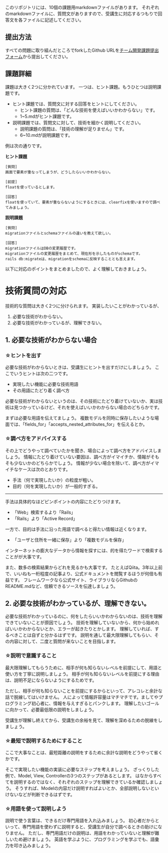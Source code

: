 このリポジトリには、10個の課題用markdownファイルがあります。
それぞれのmarkdownファイルに、質問文がありますので、受講生に対応するつもりで回答文を各ファイルに記述してください。

## 提出方法
すべての問題に取り組んだところでforkしたGithub URLを[チーム開発課題提出フォーム](https://forms.gle/qfgpTtdJJXZtacdx7)から提出してください。

## 課題詳細
課題は大きく2つに分かれています。
一つは、ヒント課題。もうひとつは説明課題です。

- ヒント課題では、質問文に対する回答をヒントにしてください。
    - ヒント課題の質問は、「どんな技術を使えばいいかわからない」です。
    - 1~5.mdがヒント課題です。
- 説明課題では、質問文に対して、技術を細かく説明してください。
    - 説明課題の質問は、「技術の理解が足りません」です。
    - 6~10.mdが説明課題です。

例は次の通りです。

**ヒント課題**
```
[質問]
画面で要素が重なってしまうが、どうしたらいいかわからない。

[前提]
floatを使っているとします。

[回答]
floatを使っていて、要素が重ならないようにするときには、clearfixを使いますので調べてみましょう。
```

**説明課題**
```
[質問]
migrationファイルとschemaファイルの違いを教えて欲しい。

[回答]
migrationファイルはDBの変更履歴です。
migrationファイルの変更履歴をまとめて、現在形を示したものがschemaです。
rails db:migrateは、migrationをschemaに反映することとも言えます。
```

以下に対応のポイントをまとめましたので、よく理解しておきましょう。

# 技術質問の対応
技術的な質問は大きく2つに分けられます。
実装したいことがわかっているが、

1. 必要な技術がわからない。
2. 必要な技術がわかっているが、理解できない。

## 1. 必要な技術がわからない場合
### ☆ヒントを出す
必要な技術がわからないときは、受講生にヒントを出すだけにしましょう。
ここでいうヒントは次の二つです。
- 実現したい機能に必要な技術用語
- その用語にたどり着く調べ方

必要な技術がわからないというのは、その技術にたどり着けていないか、実は技術は見つかっているけど、それを使えばいいかわからない場合のどちらかです。

まずは必要な用語を伝えてましょう。
複数モデルを同時に保存したいような場面では、「fields_for」「accepts_nested_attributes_for」を伝えるとか。

### ☆調べ方をアドバイスする
その上でどうやって調べていたかを聞き、場合によって調べ方をアドバイスしましょう。
情報にたどり着けていない要因は、調べ方がイマイチか、情報がそもそも少ないかのどちらかでしょう。
情報が少ない場合を除いて、調べ方がイマイチなケースは次のとおりです。
- 手法（何で実現したいか）の粒度が粗い。
- 目的（何を実現したいか）が一般的すぎる。

- - -

手法は具体的なほどピンポイントの内容にたどりつけます。
- 「Web」検索するより「Rails」
- 「Rails」より「Active Record」

一方で、目的は手法に沿った用語で調べると得たい情報は近くなります。
- 「ユーザと住所を一緒に保存」より「複数モデルを保存」

インターネットの膨大なデータから情報を探すには、的を得たワードで検索することがが大事です。

また、数多の検索結果からどれを見るかも大事です。
たとえばQiita。3年以上前で、いいねも一桁程度の記事より、公式ドキュメントを閲覧するほうが何倍も有益です。
フレームワークなら公式サイト、ライブラリならGithubのREADME.mdなど、信頼できるソースを伝達しましょう。

## 2. 必要な技術がわかっているが、理解できない。
必要な技術がわかっているのに、何をしたらいいかわからないのは、技術を理解できていないことが原因でしょう。
技術を理解していないから、何から始めればいいかわからないとか、エラーが起きたりとかします。
理解していれば、するべきことは自ずと分かるはずです。
説明を通して最大限理解してもらい、その内容に対して、二度と質問が来ないことを目指します。

### ☆説明で意識すること
最大限理解してもらうために、相手が何も知らないレベルを前提にして、用語と使い方を丁寧に説明しましょう。
相手が何も知らないレベルを前提にする理由は、説明不足にならないようにするためです。

ただし、相手が何も知らないことを前提にするからといって、アレコレと余計な話で脱線してはいけません。
人によって情報許容量はマチマチです。ましてやプログラミング初心者に、情報を与えすぎるとパンクします。
理解したいゴールに向かって、必要最低限の説明をしましょう。

受講生が理解し終えてから、受講生の余裕を見て、理解を深めるための脱線をしましょう。

### ☆最短で説明するためにすること
ここで大事なことは、最短距離の説明をするために余計な説明をどうやって省くかです。

そこで実現したい機能の実装に必要なステップを考えましょう。
ざっくりした例で、Model, View, Controllerの3つのステップがあるとします。
はなからすべてを説明するのではなく、それぞれのステップを理解できているか確認しましょう。
そうすれば、Modelの内容だけ説明すればよいとか、全部説明しないといけないなどが判断できるはずです。

### ☆用語を使って説明しよう
説明で使う言葉は、できるだけ専門用語を入れ込みましょう。
初心者だからといって、専門用語を使わずに説明すると、受講生が自分で調べるときの助けになりません。
ただし、専門用語だけの説明は、用語をわかっていないと理解が難しいため避けましょう。
英語を学ぶように、プログラミングを学ぶでも、語彙力を叩き込みましょう。


